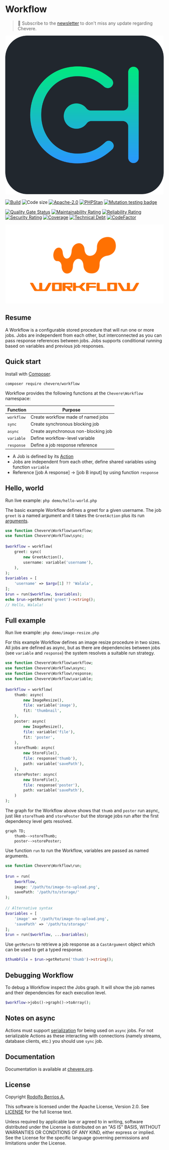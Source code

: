 # Workflow

> 🔔 Subscribe to the [newsletter](https://chv.to/chevere-newsletter) to don't miss any update regarding Chevere.

![Chevere](chevere.svg)

[![Build](https://img.shields.io/github/actions/workflow/status/chevere/workflow/test.yml?branch=0.9&style=flat-square)](https://github.com/chevere/workflow/actions)
![Code size](https://img.shields.io/github/languages/code-size/chevere/workflow?style=flat-square)
[![Apache-2.0](https://img.shields.io/github/license/chevere/workflow?style=flat-square)](LICENSE)
[![PHPStan](https://img.shields.io/badge/PHPStan-level%209-blueviolet?style=flat-square)](https://phpstan.org/)
[![Mutation testing badge](https://img.shields.io/endpoint?style=flat-square&url=https%3A%2F%2Fbadge-api.stryker-mutator.io%2Fgithub.com%2Fchevere%2Fworkflow%2F0.9)](https://dashboard.stryker-mutator.io/reports/github.com/chevere/workflow/0.9)

[![Quality Gate Status](https://sonarcloud.io/api/project_badges/measure?project=chevere_workflow&metric=alert_status)](https://sonarcloud.io/dashboard?id=chevere_workflow)
[![Maintainability Rating](https://sonarcloud.io/api/project_badges/measure?project=chevere_workflow&metric=sqale_rating)](https://sonarcloud.io/dashboard?id=chevere_workflow)
[![Reliability Rating](https://sonarcloud.io/api/project_badges/measure?project=chevere_workflow&metric=reliability_rating)](https://sonarcloud.io/dashboard?id=chevere_workflow)
[![Security Rating](https://sonarcloud.io/api/project_badges/measure?project=chevere_workflow&metric=security_rating)](https://sonarcloud.io/dashboard?id=chevere_workflow)
[![Coverage](https://sonarcloud.io/api/project_badges/measure?project=chevere_workflow&metric=coverage)](https://sonarcloud.io/dashboard?id=chevere_workflow)
[![Technical Debt](https://sonarcloud.io/api/project_badges/measure?project=chevere_workflow&metric=sqale_index)](https://sonarcloud.io/dashboard?id=chevere_workflow)
[![CodeFactor](https://www.codefactor.io/repository/github/chevere/workflow/badge)](https://www.codefactor.io/repository/github/chevere/workflow)

![Workflow](.github/banner/workflow-logo.svg)

## Resume

A Workflow is a configurable stored procedure that will run one or more jobs. Jobs are independent from each other, but interconnected as you can pass response references between jobs. Jobs supports conditional running based on variables and previous job responses.

## Quick start

Install with [Composer](https://packagist.org/packages/chevere/workflow).

```sh
composer require chevere/workflow
```

Workflow provides the following functions at the `Chevere\Workflow` namespace:

| Function   | Purpose                              |
| ---------- | ------------------------------------ |
| `workflow` | Create workflow made of named jobs   |
| `sync`     | Create synchronous blocking job      |
| `async`    | Create asynchronous non-blocking job |
| `variable` | Define workflow-level variable       |
| `response` | Define a job response reference      |

* A Job is defined by its [Action](https://chevere.org/library/action)
* Jobs are independent from each other, define shared variables using function `variable`
* Reference [job A response] -> [job B input] by using function `response`

## Hello, world

Run live example: `php demo/hello-world.php`

The basic example Workflow defines a greet for a given username. The job `greet` is a named argument and it takes the `GreetAction` plus its run [arguments](https://chevere.org/library/action.html#run).

```php
use function Chevere\Workflow\workflow;
use function Chevere\Workflow\sync;

$workflow = workflow(
    greet: sync(
        new GreetAction(),
        username: variable('username'),
    ),
);
$variables = [
    'username' => $argv[1] ?? 'Walala',
];
$run = run($workflow, $variables);
echo $run->getReturn('greet')->string();
// Hello, Walala!
```

## Full example

Run live example: `php demo/image-resize.php`

For this example Workflow defines an image resize procedure in two sizes. All jobs are defined as async, but as there are dependencies between jobs (see `variable` and `response`) the system resolves a suitable run strategy.

```php
use function Chevere\Workflow\workflow;
use function Chevere\Workflow\async;
use function Chevere\Workflow\response;
use function Chevere\Workflow\variable;

$workflow = workflow(
    thumb: async(
        new ImageResize(),
        file: variable('image'),
        fit: 'thumbnail',
    ),
    poster: async(
        new ImageResize(),
        file: variable('file'),
        fit: 'poster',
    ),
    storeThumb: async(
        new StoreFile(),
        file: response('thumb'),
        path: variable('savePath'),
    ),
    storePoster: async(
        new StoreFile(),
        file: response('poster'),
        path: variable('savePath'),
    )
);
```

The graph for the Workflow above shows that `thumb` and `poster` run async, just like `storeThumb` and `storePoster` but the storage jobs run after the first dependency level gets resolved.

```mermaid
graph TD;
    thumb-->storeThumb;
    poster-->storePoster;
```

Use function `run` to run the Workflow, variables are passed as named arguments.

```php
use function Chevere\Workflow\run;

$run = run(
    $workflow,
    image: '/path/to/image-to-upload.png',
    savePath: '/path/to/storage/'
);

// Alternative syntax
$variables = [
    'image' => '/path/to/image-to-upload.png',
    'savePath' => '/path/to/storage/'
];
$run = run($workflow, ...$variables);
```

Use `getReturn` to retrieve a job response as a `CastArgument` object which can be used to get a typed response.

```php
$thumbFile = $run->getReturn('thumb')->string();
```

## Debugging Workflow

To debug a Workflow inspect the Jobs graph. It will show the job names and their dependencies for each execution level.

```php
$workflow->jobs()->graph()->toArray();
```

## Notes on async

Actions must support [serialization](https://www.php.net/manual/en/function.serialize.php) for being used on `async` jobs. For not serializable Actions as these interacting with connections (namely streams, database clients, etc.) you should use `sync` job.

## Documentation

Documentation is available at [chevere.org](https://chevere.org/packages/workflow).

## License

Copyright [Rodolfo Berrios A.](https://rodolfoberrios.com/)

This software is licensed under the Apache License, Version 2.0. See [LICENSE](LICENSE) for the full license text.

Unless required by applicable law or agreed to in writing, software distributed under the License is distributed on an "AS IS" BASIS, WITHOUT WARRANTIES OR CONDITIONS OF ANY KIND, either express or implied. See the License for the specific language governing permissions and limitations under the License.
